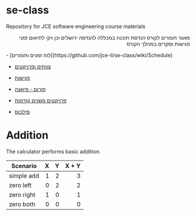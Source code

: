 se-class
========

Repository for JCE software engineering course materials

<p dir="rtl">
מאגר חומרים לקורס הנדסת תוכנה במכללה להנדסה ירושלים
וכן ויקי לתיאום זמני פגישות וסקרים במהלך הקורס
</p>
- [לוח זמנים וחומרים](https://github.com/jce-il/se-class/wiki/Schedule)

- [צוותים ופרויקטים](https://github.com/jce-il/se-class/wiki/Projects)

- [פגישות](https://github.com/jce-il/se-class/wiki/Meetings)

- [פורום - פיאצה](https://piazza.com/class#spring2013/se10014)

- [פרויקטים משנים קודמות](https://github.com/jce-il/se-class/wiki/PastProjects)

- [סילבוס](https://github.com/jce-il/se-class/blob/master/downloads/se13b-syllabus.pdf?raw=true)




Addition
========

The calculator performs basic addition.

| Scenario     | X            | Y            | X + Y      |
|--------------|-------------:|-------------:|-----------:|
| simple add   | 1            | 2            | 3          |
| zero left    | 0            | 2            | 2          |
| zero right   | 1            | 0            | 1          |
| zero both    | 0            | 0            | 0          |

